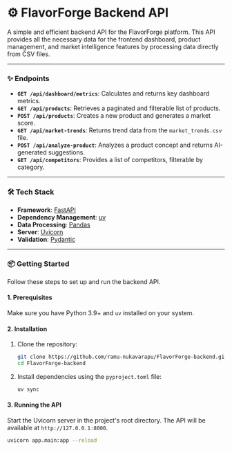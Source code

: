 # ⚙️ FlavorForge Backend API

A simple and efficient backend API for the FlavorForge platform. This API provides all the necessary data for the frontend dashboard, product management, and market intelligence features by processing data directly from CSV files.

---

### ✨ Endpoints

* **`GET /api/dashboard/metrics`**: Calculates and returns key dashboard metrics.
* **`GET /api/products`**: Retrieves a paginated and filterable list of products.
* **`POST /api/products`**: Creates a new product and generates a market score.
* **`GET /api/market-trends`**: Returns trend data from the `market_trends.csv` file.
* **`POST /api/analyze-product`**: Analyzes a product concept and returns AI-generated suggestions.
* **`GET /api/competitors`**: Provides a list of competitors, filterable by category.

---

### 🛠️ Tech Stack

* **Framework**: [FastAPI](https://fastapi.tiangolo.com/)
* **Dependency Management**: [uv](https://github.com/astral-sh/uv)
* **Data Processing**: [Pandas](https://pandas.pydata.org/)
* **Server**: [Uvicorn](https://www.uvicorn.org/)
* **Validation**: [Pydantic](https://docs.pydantic.dev/)

---

### 📦 Getting Started

Follow these steps to set up and run the backend API.

#### 1. Prerequisites

Make sure you have Python 3.9+ and `uv` installed on your system.

#### 2. Installation

1.  Clone the repository:
    ```bash
    git clone https://github.com/ramu-nukavarapu/FlavorForge-backend.git
    cd FlavorForge-backend
    ```
2.  Install dependencies using the `pyproject.toml` file:
    ```bash
    uv sync
    ```

#### 3. Running the API

Start the Uvicorn server in the project's root directory. The API will be available at `http://127.0.0.1:8000`.
```bash
uvicorn app.main:app --reload
```
